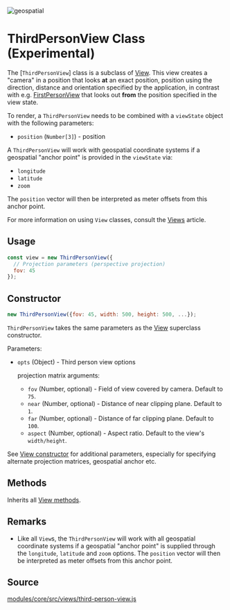 <p class="badges">
  <img src="https://img.shields.io/badge/geopspatial-yes-lightgrey.svg?style=flat-square" alt="geospatial" />
</p>

# ThirdPersonView Class (Experimental)

The [`ThirdPersonView`] class is a subclass of [View](/docs/api-reference/view.md). This view creates a "camera" in a position that looks **at** an exact position, position using the direction, distance and orientation specified by the application, in contrast with e.g. [FirstPersonView](/docs/api-reference/view.md) that looks out **from** the position specified in the view state.

To render, a `ThirdPersonView` needs to be combined with a `viewState` object with the following parameters:

* `position` (`Number[3]`) - position


A `ThirdPersonView` will work with geospatial coordinate systems if a geospatial "anchor point" is provided in the `viewState` via:

* `longitude`
* `latitude`
* `zoom`

The `position` vector will then be interpreted as meter offsets from this anchor point.

For more information on using `View` classes, consult the [Views](/docs/developer-guide/views.md) article.


## Usage

```js
const view = new ThirdPersonView({
  // Projection parameters (perspective projection)
  fov: 45
});
```


## Constructor

```js
new ThirdPersonView({fov: 45, width: 500, height: 500, ...});
```

`ThirdPersonView` takes the same parameters as the [View](/docs/api-reference/view.md) superclass constructor.

Parameters:

* `opts` (Object) - Third person view options

  projection matrix arguments:

  + `fov` (Number, optional) - Field of view covered by camera. Default to `75`.
  + `near` (Number, optional) - Distance of near clipping plane. Default to `1`.
  + `far` (Number, optional) - Distance of far clipping plane. Default to `100`.
  + `aspect` (Number, optional) - Aspect ratio. Default to the view's `width/height`.

See [View constructor](/docs/api-reference/view.md#constructor) for additional parameters, especially for specifying alternate projection matrices, geospatial anchor etc.


## Methods

Inherits all [View methods](/docs/api-reference/view.md#methods).


## Remarks

* Like all `View`s, the `ThirdPersonView` will work with all geospatial coordinate systems if a geospatial "anchor point" is supplied through the `longitude`, `latitude` and `zoom` options. The `position` vector will then be interpreted as meter offsets from this anchor point.


## Source

[modules/core/src/views/third-person-view.js](https://github.com/uber/deck.gl/blob/master/modules/core/src/views/third-person-view.js)

